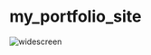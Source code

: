 # my_portfolio_site

![widescreen](https://user-images.githubusercontent.com/36009383/54302696-6645c880-458f-11e9-94f7-db45208f6f4a.jpg)
